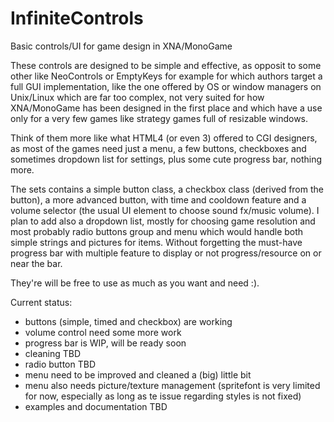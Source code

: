 # InfiniteControls
Basic controls/UI for game design in XNA/MonoGame

These controls are designed to be simple and effective, as opposit to some other like NeoControls or EmptyKeys for example for which authors target a full GUI implementation, like the one offered by OS or window managers on Unix/Linux which are far too complex, not very suited for how XNA/MonoGame has been designed in the first place and which have a use only for a very few games like strategy games full of resizable windows.

Think of them more like what HTML4 (or even 3) offered to CGI designers, as most of the games need just a menu, a few buttons, checkboxes and sometimes dropdown list for settings, plus some cute progress bar, nothing more.

The sets contains a simple button class, a checkbox class (derived from the button), a more advanced button, with time and cooldown feature and a volume selector (the usual UI element to choose sound fx/music volume).
I plan to add also a dropdown list, mostly for choosing game resolution and most probably radio buttons group and menu which would handle both simple strings and pictures for items. Without forgetting the must-have progress bar with multiple feature to display or not progress/resource on or near the bar.

They're will be free to use as much as you want and need :).

Current status:
- buttons (simple, timed and checkbox) are working
- volume control need some more work
- progress bar is WIP, will be ready soon
- cleaning TBD
- radio button TBD
- menu need to be improved and cleaned a (big) little bit
- menu also needs picture/texture management (spritefont is very limited for now, especially as long as te issue regarding styles is not fixed)
- examples and documentation TBD
